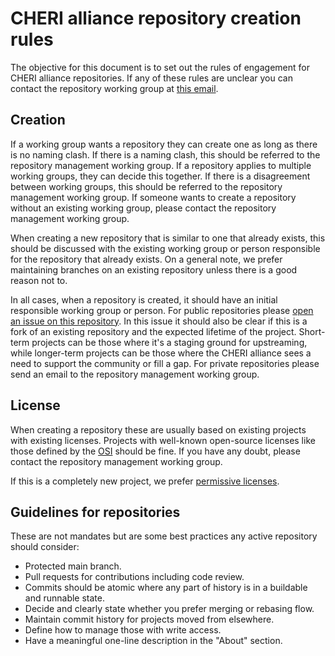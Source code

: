 # CHERI alliance repository creation rules

The objective for this document is to set out the rules of engagement for CHERI alliance repositories.
If any of these rules are unclear you can contact the repository working group at [this email](mailto:wg-repo-mgmt@cheri-alliance.org).

## Creation

If a working group wants a repository they can create one as long as there is no naming clash.
If there is a naming clash, this should be referred to the repository management working group.
If a repository applies to multiple working groups, they can decide this together.
If there is a disagreement between working groups, this should be referred to the repository management working group.
If someone wants to create a repository without an existing working group, please contact the repository management working group.

When creating a new repository that is similar to one that already exists, this should be discussed with the existing working group or person responsible for the repository that already exists.
On a general note, we prefer maintaining branches on an existing repository unless there is a good reason not to.

In all cases, when a repository is created, it should have an initial responsible working group or person.
For public repositories please [open an issue on this repository](https://github.com/CHERI-Alliance/.github/issues/new?template=01_REPO_REQ.yml).
In this issue it should also be clear if this is a fork of an existing repository and the expected lifetime of the project.
Short-term projects can be those where it's a staging ground for upstreaming, while longer-term projects can be those where the CHERI alliance sees a need to support the community or fill a gap.
For private repositories please send an email to the repository management working group.

## License

When creating a repository these are usually based on existing projects with existing licenses.
Projects with well-known open-source licenses like those defined by the [OSI](https://opensource.org/licenses?categories=popular-strong-community) should be fine.
If you have any doubt, please contact the repository management working group.

If this is a completely new project, we prefer [permissive licenses](https://en.wikipedia.org/wiki/Permissive_software_license).

## Guidelines for repositories

These are not mandates but are some best practices any active repository should consider:
- Protected main branch.
- Pull requests for contributions including code review.
- Commits should be atomic where any part of history is in a buildable and runnable state.
- Decide and clearly state whether you prefer merging or rebasing flow.
- Maintain commit history for projects moved from elsewhere.
- Define how to manage those with write access.
- Have a meaningful one-line description in the "About" section.
